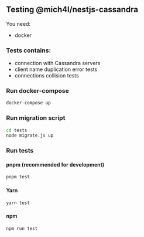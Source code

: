 ## Testing @mich4l/nestjs-cassandra
You need:
- docker

### Tests contains:
- connection with Cassandra servers
- client name duplication error tests
- connections collision tests

### Run docker-compose
```bash
docker-compose up
```

### Run migration script
```bash
cd tests
node migrate.js up
```

### Run tests
#### pnpm (recommended for development)
```bash
pnpm test
```

#### Yarn
```bash
yarn test
```

#### npm
```bash
npm run test
```
